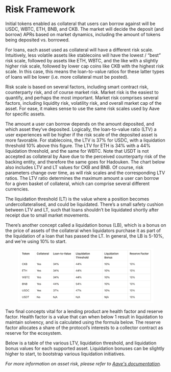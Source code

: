 # Risk Framework

Initial tokens enabled as collateral that users can borrow against will be USDC, WBTC, ETH, BNB, and CKB. The market will decide the deposit (and borrow) APRs based on market dynamics, including the amount of tokens being deposited vs. borrowed.

For loans, each asset used as collateral will have a different risk scale. Intuitively, less volatile assets like stablecoins will have the lowest / “best” risk scale, followed by assets like ETH, WBTC, and the like with a slightly higher risk scale, followed by lower cap coins like CKB with the highest risk scale. In this case, this means the loan-to-value ratios for these latter types of loans will be lower (i.e. more collateral must be posted).

Risk scale is based on several factors, including smart contract risk, counterparty risk, and of course market risk. Market risk is the easiest to quantify, and perhaps the most important. Market risk comprises several factors, including liquidity risk, volatility risk, and overall market cap of the asset. For ease, it makes sense to use the same risk scales used by Aave for specific assets.

The amount a user can borrow depends on the amount deposited, and which asset they’ve deposited. Logically, the loan-to-value ratio (LTV) a user experiences will be higher if the risk scale of the deposited asset is more favorable. For stablecoins, the LTV is 37% for USDC, with a liquidation threshold 10% above this figure. The LTV for ETH is 34% with a 44% liquidation threshold, and the same for WBTC. Note that USDT is not accepted as collateral by Aave due to the perceived counterparty risk of the backing entity, and therefore the same goes for Hadouken. The chart below also includes LTV and LT values for CKB and BNB. Of course, risk parameters change over time, as will risk scales and the corresponding LTV ratios. The LTV ratio determines the maximum amount a user can borrow for a given basket of collateral, which can comprise several different currencies.

The liquidation threshold (LT) is the value where a position becomes undercollateralised, and could be liquidated. There’s a small safety cushion between LTV and LT, such that loans shouldn’t be liquidated shortly after receipt due to small market movements.

There’s another concept called a liquidation bonus (LB), which is a bonus on the price of assets of the collateral when liquidators purchase it as part of the liquidation of a loan that has passed the LT. In general, the LB is 5-10%, and we're using 10% to start.

<figure><img src="../.gitbook/assets/image.png" alt=""><figcaption></figcaption></figure>

Two final concepts vital for a lending product are health factor and reserve factor. Health factor is a value that can when below 1 result in liquidation to maintain solvency, and is calculated using the formula below. The reserve factor allocates a share of the protocol’s interests to a collector contract as reserve for the ecosystem.

Below is a table of the various LTV, liquidation threshold, and liquidation bonus values for each supported asset. Liquidation bonuses can be slightly higher to start, to bootstrap various liquidation initiatives.

_For more information on asset risk, please refer to_ [_Aave's documentation_](https://docs.aave.com/risk/asset-risk/risks-per-asset)_._
